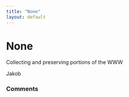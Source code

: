 ```yaml
---
title: "None"
layout: default
---
```

None
=====================
Collecting and preserving portions of the WWW

Jakob

### Comments ###



